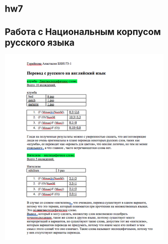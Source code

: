 # hw7
# Работа с Национальным корпусом русского языка

![](https://github.com/anastasiagoryaynova/hw7/blob/master/anastasiagoryaynova_hw7.png)
